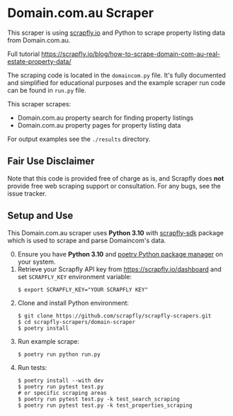 # Domain.com.au Scraper

This scraper is using [scrapfly.io](https://scrapfly.io/) and Python to scrape property listing data from Domain.com.au. 

Full tutorial <https://scrapfly.io/blog/how-to-scrape-domain-com-au-real-estate-property-data/>

The scraping code is located in the `domaincom.py` file. It's fully documented and simplified for educational purposes and the example scraper run code can be found in `run.py` file.

This scraper scrapes:
- Domain.com.au property search for finding property listings
- Domain.com.au property pages for property listing data

For output examples see the `./results` directory.

## Fair Use Disclaimer

Note that this code is provided free of charge as is, and Scrapfly does __not__ provide free web scraping support or consultation. For any bugs, see the issue tracker.

## Setup and Use

This Domain.com.au scraper uses __Python 3.10__ with [scrapfly-sdk](https://pypi.org/project/scrapfly-sdk/) package which is used to scrape and parse Domaincom's data.

0. Ensure you have __Python 3.10__ and [poetry Python package manager](https://python-poetry.org/docs/#installation) on your system.
1. Retrieve your Scrapfly API key from <https://scrapfly.io/dashboard> and set `SCRAPFLY_KEY` environment variable:
    ```shell
    $ export SCRAPFLY_KEY="YOUR SCRAPFLY KEY"
    ```
2. Clone and install Python environment:
    ```shell
    $ git clone https://github.com/scrapfly/scrapfly-scrapers.git
    $ cd scrapfly-scrapers/domain-scraper
    $ poetry install
    ```
3. Run example scrape:
    ```shell
    $ poetry run python run.py
    ```
4. Run tests:
    ```shell
    $ poetry install --with dev
    $ poetry run pytest test.py
    # or specific scraping areas
    $ poetry run pytest test.py -k test_search_scraping
    $ poetry run pytest test.py -k test_properties_scraping
    ```